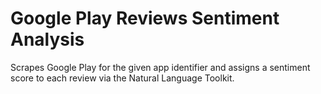 # Google Play Reviews Sentiment Analysis

Scrapes Google Play for the given app identifier and assigns a sentiment score to each review via the Natural Language Toolkit.
